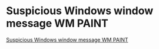 # Suspicious Windows window message WM PAINT
[Suspicious Windows window message WM PAINT](https://aiwithcloud.com/2022/09/16/suspicious_windows_window_message_wm_paint/)